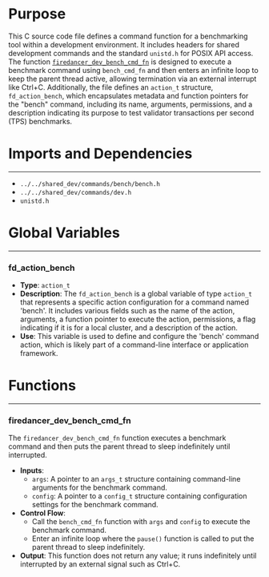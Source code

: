 # Purpose
This C source code file defines a command function for a benchmarking tool within a development environment. It includes headers for shared development commands and the standard `unistd.h` for POSIX API access. The function [`firedancer_dev_bench_cmd_fn`](#firedancer_dev_bench_cmd_fn) is designed to execute a benchmark command using `bench_cmd_fn` and then enters an infinite loop to keep the parent thread active, allowing termination via an external interrupt like Ctrl+C. Additionally, the file defines an `action_t` structure, `fd_action_bench`, which encapsulates metadata and function pointers for the "bench" command, including its name, arguments, permissions, and a description indicating its purpose to test validator transactions per second (TPS) benchmarks.
# Imports and Dependencies

---
- `../../shared_dev/commands/bench/bench.h`
- `../../shared_dev/commands/dev.h`
- `unistd.h`


# Global Variables

---
### fd\_action\_bench
- **Type**: `action_t`
- **Description**: The `fd_action_bench` is a global variable of type `action_t` that represents a specific action configuration for a command named 'bench'. It includes various fields such as the name of the action, arguments, a function pointer to execute the action, permissions, a flag indicating if it is for a local cluster, and a description of the action.
- **Use**: This variable is used to define and configure the 'bench' command action, which is likely part of a command-line interface or application framework.


# Functions

---
### firedancer\_dev\_bench\_cmd\_fn<!-- {{#callable:firedancer_dev_bench_cmd_fn}} -->
The `firedancer_dev_bench_cmd_fn` function executes a benchmark command and then puts the parent thread to sleep indefinitely until interrupted.
- **Inputs**:
    - `args`: A pointer to an `args_t` structure containing command-line arguments for the benchmark command.
    - `config`: A pointer to a `config_t` structure containing configuration settings for the benchmark command.
- **Control Flow**:
    - Call the `bench_cmd_fn` function with `args` and `config` to execute the benchmark command.
    - Enter an infinite loop where the `pause()` function is called to put the parent thread to sleep indefinitely.
- **Output**: This function does not return any value; it runs indefinitely until interrupted by an external signal such as Ctrl+C.


